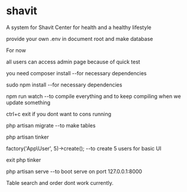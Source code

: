 # shavit
A system for Shavit Center for health and a healthy lifestyle

provide your own .env in document root and make database



For now

all users can access admin page because of quick test

you need composer install --for necessary dependencies

sudo npm install  --for necessary dependencies

npm run watch  --to compile everything and to keep compiling when we update something 

 ctrl+c exit if you dont want to cons running

 php artisan migrate   --to make tables

php artisan tinker

factory('App\User', 5)->create(); --to create 5 users for basic UI

exit php tinker

php artisan serve --to boot serve on port 127.0.0.1:8000

Table search and order dont work currently.
